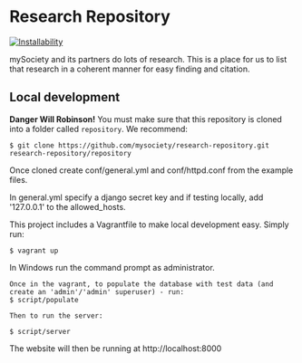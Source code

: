 Research Repository
===========================

[![Installability](http://img.shields.io/badge/installability-gold-ffd700.svg)]()

mySociety and its partners do lots of research. This is a place for us to list that research in a coherent manner for easy finding and citation.

Local development
-----------------

**Danger Will Robinson!** You must make sure that this repository is cloned into a folder called `repository`. We recommend:

    $ git clone https://github.com/mysociety/research-repository.git research-repository/repository

Once cloned create conf/general.yml and conf/httpd.conf from the example files.

In general.yml specify a django secret key and if testing locally, add '127.0.0.1' to the allowed_hosts.
    
This project includes a Vagrantfile to make local development easy.
Simply run:

    $ vagrant up

In Windows run the command prompt as administrator. 
    
	Once in the vagrant, to populate the database with test data (and create an 'admin'/'admin' superuser) - run:
	$ script/populate
	
	Then to run the server:
	
	$ script/server

The website will then be running at http://localhost:8000
